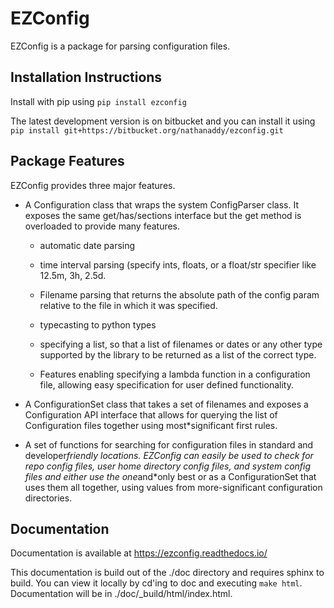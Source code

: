 # EZConfig

EZConfig is a package for parsing configuration files.

## Installation Instructions

Install with pip using
    ```pip install ezconfig```

The latest development version is on bitbucket and you can install
it using
    ```pip install git+https://bitbucket.org/nathanaddy/ezconfig.git```

## Package Features

EZConfig provides three major features.

* A Configuration class that wraps the system ConfigParser
  class. It exposes the same get/has/sections interface but the
  get method is overloaded to provide many features.

    *  automatic date parsing

    *  time interval parsing (specify ints, floats, or a float/str
       specifier like 12.5m, 3h, 2.5d.

    *  Filename parsing that returns the absolute path of the config
       param relative to the file in which it was specified.

    *  typecasting to python types

    *  specifying a list, so that a list of filenames or dates or any
       other type supported by the library to be returned as a list
       of the correct type.

    *  Features enabling specifying a lambda function in a
       configuration file, allowing easy specification for user
       defined functionality.

* A ConfigurationSet class that takes a set of filenames and
  exposes a Configuration API interface that allows for querying
  the list of Configuration files together using most*significant
  first rules.

* A set of functions for searching for configuration files in
  standard and developer*friendly locations. EZConfig can easily
  be used to check for repo config files, user home directory
  config files, and system config files and either use the
  one*and*only best or as a ConfigurationSet that uses them all
  together, using values from more-significant configuration
  directories.


## Documentation

Documentation is available at https://ezconfig.readthedocs.io/

This documentation is build out of the ./doc directory and requires
sphinx to build. You can view it locally by cd'ing to doc and
executing `make html`.  Documentation will be in
./doc/_build/html/index.html.
